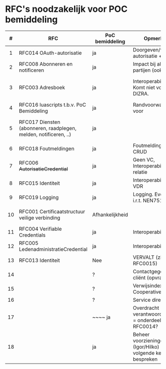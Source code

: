 # RFC's noodzakelijk voor POC bemiddeling

| # | RFC | PoC bemiddeling | Opmerking | Aanspreekpunt |
| :--: |---|---|---|---|
| 1 | RFC014 OAuth-autorisatie | ja | Doorgeven/verzoek autorisatie + nieuwe |   flow/functionaliteiten | Igor/Remo/Hilko |
| 2 | RFC008 Abonneren en notificeren | ja  | Impact bij alle partijen (ook |   beheer) | Remo/Hilko |
| 3 | RFC003 Adresboek | ja | Interoperabiliteit. Komt niet voor in DIZRA. |   Bepalen ZAB of meerdere. Verder hernoemen naar Service directory? | Igor/|   Hilko/Peter |
| 4 | RFC016 luascripts t.b.v. PoC Bemiddeling | ja  | Randvoorwaardelijk voor |   technisch functioneren | Igor |
| 5 | RFC017 Diensten (abonneren, raadplegen, melden, notificeren, ..)  | ja  | |   Randvoorwaardelijk voor technisch functioneren. T.b.v. PoC Bemiddeling |   technisch specificeren en inrichten | Remo/Dennis |
| 6 | RFC018 Foutmeldingen | ja  | Foutmeldingen - CRUD | Remo/Dennis |
| 7 | RFC006 ~~AutorisatieCredential~~ | ja | Geen VC, Interoperabiliteit - relatie |   met RFC0014 OAuth | Igor/Remo |
| 8 | RFC015 Identiteit | ja | Interoperabiliteit - VDR | Igor/Hilko/Peter |
| 9 | RFC019 Logging | ja | Logging. Eventueel i.r.t. NEN7510/7513 | Dennis/|   Hilko |
| 10 | RFC001 Certificaatstructuur veilige verbinding | Afhankelijkheid | |   Interoperabiliteit. Afhankelijk van deelname Nuts. | Igor/Hilko/Peter |
| 11 | RFC004 Verifiable Credentials | ja | Interoperabiliteit | Igor/Hilko/|   Peter |
| 12 | RFC005 LedenadministratieCredential | ja | Interoperabiliteit/|   Certificaten | Igor/Hilko/Peter |
| 13 | RFC013 Identiteit | Nee | VERVALT (zie RFC0015) |   |
| 14 |  | ? | Contactgegevens cliënt (opvragen)| (Remo/Dennis) |
| 15 | |?|Verwijsindex / Cooperative Search | (Peter) |
| 16 | |? | Service directory | (Igor/Hilko/Peter)|
| 17 | |~~~~ ja | Overdracht verantwoordelijkheid = onderdeel RFC0014? |(Remo/Dennis)|
| 18 | | ja |Beheer voorzieningen (Igor/Hilko) - volgende keer bespreken | | 
